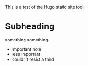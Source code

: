 This is a test of the Hugo static site tool
# Subheading
something something.
* important note
* less important
* couldn't resist a third
